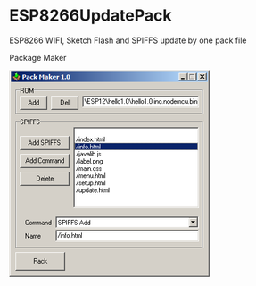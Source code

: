 # ESP8266UpdatePack
ESP8266 WIFI, Sketch Flash and SPIFFS update by one pack file

Package Maker

![Structer](screenshot1.png)
